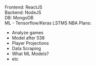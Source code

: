 Frontend: ReactJS  
Backend: NodeJS  
DB: MongoDB  
ML - Tensorflow/Keras LSTMS
NBA Plans:
- Analyze games
- Model after 538
- Player Projections
- Data Scraping
- What ML Models?
- etc
